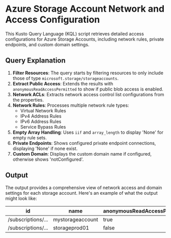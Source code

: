 # Azure Storage Account Network and Access Configuration

This Kusto Query Language (KQL) script retrieves detailed access configurations for Azure Storage Accounts, including network rules, private endpoints, and custom domain settings.

## Query Explanation

1. **Filter Resources**: The query starts by filtering resources to only include those of type `microsoft.storage/storageaccounts`.
2. **Extract Public Access**: Extends the results with `anonymousReadAccessPermitted` to show if public blob access is enabled.
3. **Network ACLs**: Extracts network access control list configurations from the properties.
4. **Network Rules**: Processes multiple network rule types:
   - Virtual Network Rules
   - IPv4 Address Rules
   - IPv6 Address Rules
   - Service Bypass Rules
5. **Empty Array Handling**: Uses `iif` and `array_length` to display 'None' for empty rule sets.
6. **Private Endpoints**: Shows configured private endpoint connections, displaying 'None' if none exist.
7. **Custom Domain**: Displays the custom domain name if configured, otherwise shows 'notConfigured'.

## Output
The output provides a comprehensive view of network access and domain settings for each storage account. Here's an example of what the output might look like:

| id | name | anonymousReadAccessPermitted | defaultNetworkAction | allowedVirtualNetworks | allowedIpv4Addresses | allowedIpv6Addresses | allowedBypassedServices | privateEndpointConnections | customDomain |
|----|------|----------------------------|---------------------|----------------------|-------------------|-------------------|----------------------|--------------------------|--------------|
| /subscriptions/... | mystorageaccount | true | Deny | None | ["192.168.1.0/24"] | None | ["AzureServices"] | None | storage.contoso.com |
| /subscriptions/... | storageprod01 | false | Allow | ["vnet1/subnet1"] | None | None | None | ["endpoint1"] | notConfigured |